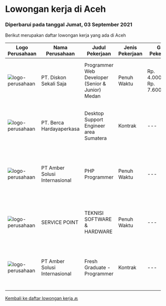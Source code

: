 
  # Lowongan kerja di Aceh

  ### Diperbarui pada tanggal Jumat, 03 September 2021

  Berikut merupakan daftar lowongan kerja yang ada di Aceh

  |Logo Perusahaan | Nama Perusahaan | Judul Pekerjaan | Jenis Pekerjaan | Gaji Pekerjaan | Lokasi | Deskripsi | Tanggal diunggah | Pranala |
  | -------------- | --------------- | --------------- | --------- | --------- | -------------- | ------- | ----------- | ----------- |
  |![logo-perusahaan](https://image-service-cdn.seek.com.au/37da413d1d78b985b44db2cacac2517bee9e42db/ee4dce1061f3f616224767ad58cb2fc751b8d2dc)|PT. Diskon Sekali Saja|Programmer Web Developer (Senior & Junior) Medan|Penuh Waktu|Rp. 4.000.000-Rp. 7.600.000|Sumatera Utara|# Paham php dan web development# Memiliki Team work effort# Kami memberikan benefit saham (esop) di perusahaan kami untuk kandidat yang tepat#...|Jumat, 27 Agustus 2021|https://www.jobstreet.co.id/id/job/programmer-web-developer-senior-junior-medan-3602764?token=0~3cab2c7c-b929-4c53-9304-46157ea46c33&sectionRank=1&jobId=jobstreet-id-job-3602764|
|![logo-perusahaan](https://image-service-cdn.seek.com.au/0c900ac2b5b1a2cf9bee651ce5d069e68ff14c92/ee4dce1061f3f616224767ad58cb2fc751b8d2dc)|PT. Berca Hardayaperkasa|Desktop Support Engineer area Sumatera|Kontrak|---|Aceh|Delivery the implementation and provide PC, Printer, and Networking. Analyze and diagnose technical issues and give fast problem resolution Technical...|Senin, 16 Agustus 2021|https://www.jobstreet.co.id/id/job/desktop-support-engineer-area-sumatera-3601806?token=0~3cab2c7c-b929-4c53-9304-46157ea46c33&sectionRank=2&jobId=jobstreet-id-job-3601806|
|![logo-perusahaan](https://us.123rf.com/450wm/pavelstasevich/pavelstasevich1811/pavelstasevich181101027/112815900-stock-vector-no-image-available-icon-flat-vector.jpg?ver=6)|PT Amber Solusi Internasional|PHP Programmer|Penuh Waktu|---|Makassar|PHP ProgrammerRequirements: At least 5 years of solid hands-on experience in web development Required skills: MYSQL, CSS, HTML, Javascript, PHP...|Selasa, 10 Agustus 2021|https://www.jobstreet.co.id/id/job/php-programmer-3598232?token=0~3cab2c7c-b929-4c53-9304-46157ea46c33&sectionRank=3&jobId=jobstreet-id-job-3598232|
|![logo-perusahaan](https://us.123rf.com/450wm/pavelstasevich/pavelstasevich1811/pavelstasevich181101027/112815900-stock-vector-no-image-available-icon-flat-vector.jpg?ver=6)|SERVICE POINT|TEKNISI SOFTWARE & HARDWARE|Penuh Waktu|---|Kota Banda Aceh|Kualifikasi : Umur 20-30 tahun Diutamakan berpengalaman dibidang nya Rajin, teliti, jujur, disiplin, dan bertanggung jawab Memahami dunia Smartphone...|Selasa, 10 Agustus 2021|https://www.jobstreet.co.id/id/job/teknisi-software-hardware-3597598?token=0~3cab2c7c-b929-4c53-9304-46157ea46c33&sectionRank=4&jobId=jobstreet-id-job-3597598|
|![logo-perusahaan](https://us.123rf.com/450wm/pavelstasevich/pavelstasevich1811/pavelstasevich181101027/112815900-stock-vector-no-image-available-icon-flat-vector.jpg?ver=6)|PT Amber Solusi Internasional|Fresh Graduate - Programmer|Kontrak|---|Makassar|Requirements: Stable internet connection at home is a must Have basic knowledge of OOP, MVC, CRUD, OOAD and Design Pattern concept Passionate about...|Senin, 09 Agustus 2021|https://www.jobstreet.co.id/id/job/fresh-graduate-programmer-3596976?token=0~3cab2c7c-b929-4c53-9304-46157ea46c33&sectionRank=5&jobId=jobstreet-id-job-3596976|


  [Kembali ke daftar lowongan kerja 🔙](../README.md#daftar-lowongan-kerja)
  